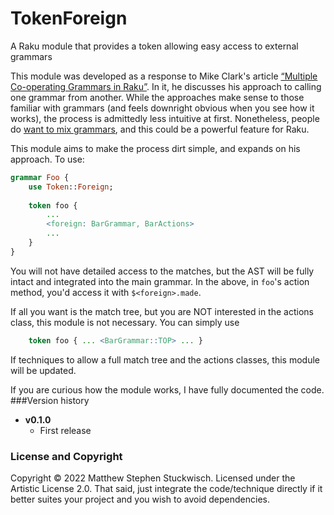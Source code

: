 # TokenForeign
A Raku module that provides a token allowing easy access to external grammars

This module was developed as a response to Mike Clark's article [“Multiple Co-operating Grammars in Raku”](http://clarkema.org/lab/2022/2022-02-09-raku-multiple-grammars/).
In it, he discusses his approach to calling one grammar from another.  While the approaches make sense to those familiar with grammars (and feels downright obvious when you see how it works), the process is admittedly less intuitive at first.
Nonetheless, people do [want to mix grammars](https://www.reddit.com/r/rakulang/comments/sex4qa/comment/humrie1/?utm_source=share&utm_medium=web2x&context=3), and this could be a powerful feature for Raku.

This module aims to make the process dirt simple, and expands on his approach.  To use:

```raku
grammar Foo {
    use Token::Foreign;
    
    token foo {
        ...
        <foreign: BarGrammar, BarActions>
        ...
    }
}
```

You will not have detailed access to the matches, but the AST will be fully intact and integrated into the main grammar.
In the above, in `foo`'s action method, you'd access it with `$<foreign>.made`.

If all you want is the match tree, but you are NOT interested in the actions class, this module is not necessary.  You can simply use

```raku
    token foo { ... <BarGrammar::TOP> ... }
```

If techniques to allow a full match tree and the actions classes, this module will be updated.

If you are curious how the module works, I have fully documented the code.
###Version history

 * **v0.1.0** 
   * First release

### License and Copyright

Copyright © 2022 Matthew Stephen Stuckwisch.  Licensed under the Artistic License 2.0. 
That said, just integrate the code/technique directly if it better suites your project and you wish to avoid dependencies.